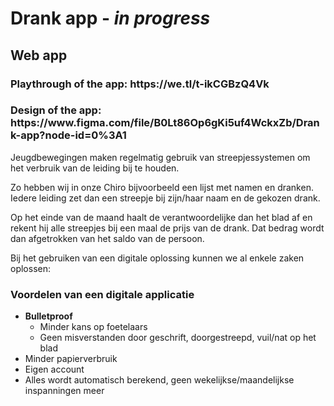 <h1>Drank app - <em>in progress</em></h1>
<h2>Web app</h2>
<h3>Playthrough of the app: https://we.tl/t-ikCGBzQ4Vk</h3>
<h3>Design of the app: https://www.figma.com/file/B0Lt86Op6gKi5uf4WckxZb/Drank-app?node-id=0%3A1</h3>

<p>Jeugdbewegingen maken regelmatig gebruik van streepjessystemen om het verbruik van de leiding bij te houden.</p>

<p>Zo hebben wij in onze Chiro bijvoorbeeld een lijst met namen en dranken. Iedere leiding zet dan een streepje bij zijn/haar naam en de gekozen drank.</p>
<p>Op het einde van de maand haalt de verantwoordelijke dan het blad af en rekent hij alle streepjes bij een maal de prijs van de drank. Dat bedrag wordt dan afgetrokken van het saldo van de persoon.</p>

<p>Bij het gebruiken van een digitale oplossing kunnen we al enkele zaken oplossen:</p>
<h3 >Voordelen van een digitale applicatie</h3>
<ul>
    <li><strong>Bulletproof</strong>
        <ul>
            <li>Minder kans op foetelaars</li>
            <li>Geen misverstanden door geschrift, doorgestreepd, vuil/nat op het blad</li>
        </ul>
    </li>
    <li>Minder papierverbruik</li>
    <li>Eigen account</li>
    <li>Alles wordt automatisch berekend, geen wekelijkse/maandelijkse inspanningen meer</li>
</ul>
